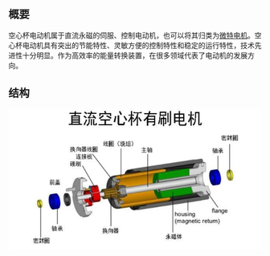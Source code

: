 ## 概要

空心杯电动机属于直流永磁的伺服、控制电动机，也可以将其归类为[微特电机](https://baike.baidu.com/item/微特电机/8761642?fromModule=lemma_inlink)。空心杯电动机具有突出的节能特性、灵敏方便的控制特性和稳定的运行特性，技术先进性十分明显。作为高效率的能量转换装置，在很多领域代表了电动机的发展方向。

## 结构

![img](空心杯电机.assets/20200831094912_53917.jpeg)